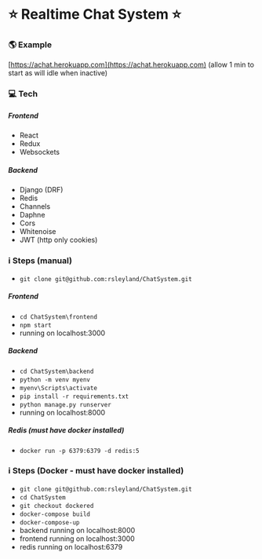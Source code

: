 # :star: Realtime Chat System :star:

### :earth_americas: Example
[https://achat.herokuapp.com](https://achat.herokuapp.com)  (allow 1 min to start as will idle when inactive)

### :computer: Tech
##### Frontend
- React
- Redux
- Websockets

##### Backend
- Django (DRF)
- Redis
- Channels
- Daphne
- Cors
- Whitenoise
- JWT (http only cookies)

### :information_source: Steps (manual)

- ```git clone git@github.com:rsleyland/ChatSystem.git```

##### Frontend
- ```cd ChatSystem\frontend```
- ```npm start```
- running on localhost:3000

##### Backend

- ```cd ChatSystem\backend```
- ```python -m venv myenv```
- ```myenv\Scripts\activate```
- ```pip install -r requirements.txt```
- ```python manage.py runserver```
- running on localhost:8000

##### Redis (must have docker installed)
- ```docker run -p 6379:6379 -d redis:5```


### :information_source: Steps (Docker - must have docker installed)

- ```git clone git@github.com:rsleyland/ChatSystem.git```
- ```cd ChatSystem```
- ```git checkout dockered```
- ```docker-compose build```
- ```docker-compose-up```
- backend running on localhost:8000
- frontend running on localhost:3000
- redis running on localhost:6379
